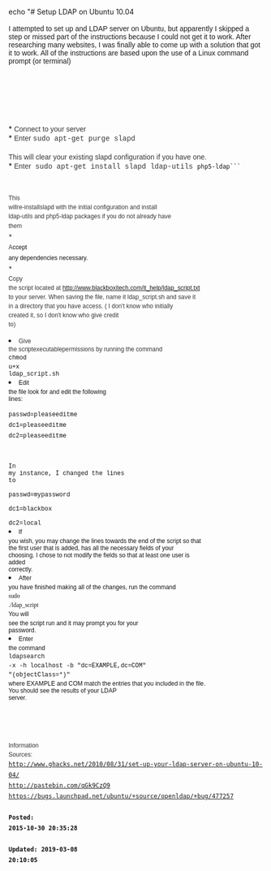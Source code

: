 echo "# Setup LDAP on Ubuntu 10.04<br /><br /><span style="font-family: Arial, Helvetica, sans-serif;">I attempted to set up and LDAP server on Ubuntu, but apparently I skipped a step or missed part of the instructions because I could not get it to work. After researching many websites, I was finally able to come up with a solution that got it to work. All of the instructions are based upon the use of a Linux command prompt (or terminal)</span><br /><br /><span style="font-family: Arial, Helvetica, sans-serif;"><br /><br /></span><br /><br /><br /><br />* <span style="background-color: white; color: #333333; line-height: 18px; text-align: left;"><span style="font-family: Arial, Helvetica, sans-serif;">Connect to your server</span></span><br />* <span style="background-color: white; color: #333333; line-height: 18px; text-align: left;"><span style="font-family: Arial, Helvetica, sans-serif;">Enter </span></span><span style="background-color: white; color: #333333; line-height: 18px; text-align: left;"><span style="font-family: 'Courier New', Courier, monospace;">sudo apt-get purge slapd</span><br /><br /><span style="font-family: Arial, Helvetica, sans-serif;">This will clear your existing slapd configuration if you have one.</span></span><br />* <span style="background-color: white; text-align: left;"><span style="color: #333333; font-family: Arial, Helvetica, sans-serif; line-height: 18px;">Enter</span><span style="font-family: 'Courier New', Courier, monospace;"><span style="color: #333333; line-height: 18px;"> </span><span style="color: #333333; line-height: 18px;">sudo apt-get install slapd ldap-utils</span> <code style="background-attachment: initial; background-clip: initial; background-image: initial; background-origin: initial; border-bottom-width: 0px; border-color: initial; border-image: initial; border-left-width: 0px; border-right-width: 0px; border-style: initial; border-top-width: 0px; color: #101010; line-height: 21px; margin-bottom: 0px; margin-left: 0px; margin-right: 0px; margin-top: 0px; outline-color: initial; outline-style: initial; outline-width: 0px; padding-bottom: 0px; padding-left: 0px; padding-right: 0px; padding-top: 0px; vertical-align: baseline;">php5-ldap```<br /></span><br /><br /><span style="font-family: Arial, Helvetica, sans-serif;"><span style="color: #333333;"><span style="line-height: 18px;">This willre-installslapd with the initial configuration and install ldap-utils and php5-ldap packages if you do not already have them</span></span></span></span><br />* <span style="font-family: Arial, Helvetica, sans-serif;"><span style="line-height: 18px; text-align: left;"><span style="color: #333333;">A</span></span><span style="color: #101010; line-height: 21px; text-align: left;">ccept any dependencies necessary.</span></span><br />* <span style="background-color: white; color: #333333; line-height: 18px; text-align: left;"><span style="font-family: Arial, Helvetica, sans-serif;">Copy the script located at http://www.blackboxitech.com/it_help/ldap_script.txt to your server. When saving the file, name it ldap_script.sh and save it in a directory that you have access. ( I don't know who initially created it, so I don't know who give credit to)</span></span><br /><li style="text-align: left;"><span style="color: #333333; font-family: Arial, Helvetica, sans-serif;"><span style="line-height: 18px;">Give the scriptexecutablepermissions by running the command</span></span> <span style="background-color: white; color: #101010; line-height: 21px;"><span style="font-family: 'Courier New', Courier, monospace;">chmod u+x ldap_script.sh</span></span><br /><li style="text-align: left;"><span style="background-color: white; color: #101010; line-height: 21px;"><span style="font-family: Arial, Helvetica, sans-serif;">Edit the file look for and edit the following lines:<br /><br /><span style="font-family: 'Courier New', Courier, monospace;">passwd=pleaseeditme</span><br style="font-family: 'Courier New', Courier, monospace;" /><span style="font-family: 'Courier New', Courier, monospace;">dc1=pleaseeditme</span><br style="font-family: 'Courier New', Courier, monospace;" /><span style="font-family: 'Courier New', Courier, monospace;">dc2=pleaseeditme<br /><br /><br /><br />In my instance, I changed the lines to<br /><br />passwd=mypassword<br /><br />dc1=blackbox<br /><br />dc2=local</span></span></span><br /><li style="text-align: left;"><span style="background-color: white; color: #101010; line-height: 21px;"><span style="font-family: Arial, Helvetica, sans-serif;">If you wish, you may change the lines towards the end of the script so that the first user that is added, has all the necessary fields of your choosing. I chose to not modify the fields so that at least one user is added correctly.</span></span><br /><li style="text-align: left;"><span style="background-color: white; color: #101010; line-height: 21px;"><span style="font-family: Arial, Helvetica, sans-serif;">After you have finished making all of the changes, run the command </span><span style="font-family: Times, 'Times New Roman', serif;"><span style="background-attachment: initial; background-clip: initial; background-image: initial; background-origin: initial; border-bottom-width: 0px; border-color: initial; border-image: initial; border-left-width: 0px; border-right-width: 0px; border-style: initial; border-top-width: 0px; margin-bottom: 0px; margin-left: 0px; margin-right: 0px; margin-top: 0px; outline-color: initial; outline-style: initial; outline-width: 0px; padding-bottom: 0px; padding-left: 0px; padding-right: 0px; padding-top: 0px; vertical-align: baseline;">sudo ./ldap_script</span> </span><span style="font-family: Arial, Helvetica, sans-serif;">You will see the script run and it may prompt you for your password.</span></span><br /><li style="text-align: left;"><span style="background-color: white; color: #101010; line-height: 21px;"><span style="font-family: Arial, Helvetica, sans-serif;">Enter the command</span> <span style="font-family: 'Courier New', Courier, monospace;">ldapsearch -x -h localhost -b "dc=EXAMPLE,dc=COM" "(objectClass=*)"</span><span style="font-family: Arial, Helvetica, sans-serif;"> where EXAMPLE and COM match the entries that you included in the file. You should see the results of your LDAP server.</span><br /><br /></span><br /><br /><div style="text-align: left;"><span style="color: #333333; font-family: Arial, Helvetica, sans-serif;"><span style="line-height: 18px;"><br /><br /></span></span><div style="text-align: left;"><span style="color: #333333; font-family: Arial, Helvetica, sans-serif;"><span style="line-height: 18px;">Information Sources:</span></span><div style="text-align: left;"><a href="http://www.ghacks.net/2010/08/31/set-up-your-ldap-server-on-ubuntu-10-04/">http://www.ghacks.net/2010/08/31/set-up-your-ldap-server-on-ubuntu-10-04/</a> <div style="text-align: left;"><a href="http://pastebin.com/qGk9CzQ9">http://pastebin.com/qGk9CzQ9</a> <div style="text-align: left;"><a href="https://bugs.launchpad.net/ubuntu/+source/openldap/+bug/477257">https://bugs.launchpad.net/ubuntu/+source/openldap/+bug/477257</a><br /><br />**Posted: 2015-10-30 20:35:28**<br /><br />**Updated: 2019-03-08 20:10:05**<br /><br />
